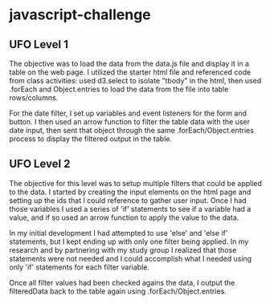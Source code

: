 # javascript-challenge
<h2>UFO Level 1</h2>
<p>The objective was to load the data from the data.js file and display it in a table on the web page. I utilized the starter html file and referenced code from class activities: used d3.select to isolate "tbody" in the html, then used .forEach and Object.entries to load the data from the file into table rows/columns.</p>
<p>For the date filter, I set up variables and event listeners for the form and button. I then used an arrow function to filter the table data with the user date input, then sent that object through the same .forEach/Object.entries process to display the filtered output in the table.</p>

<h2>UFO Level 2</h2>
<p>The objective for this level was to setup multiple filters that could be applied to the data. I started by creating the input elements on the html page and setting up the ids that I could reference to gather user input. Once I had those variables I used a series of 'if' statements to see if a variable had a value, and if so used an arrow function to apply the value to the data.</p>
<p>In my initial development I had attempted to use 'else' and 'else if' statements, but I kept ending up with only one filter being applied. In my research and by partnering with my study group I realized that those statements were not needed and I could accomplish what I needed using only 'if' statements for each filter variable.</p>
<p>Once all filter values had been checked agains the data, I output the filteredData back to the table again using .forEach/Object.entries.</p>